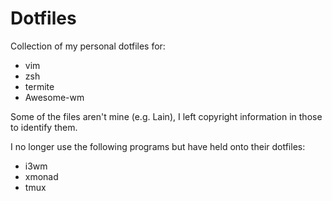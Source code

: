 # Dotfiles
Collection of my personal dotfiles for:
* vim
* zsh
* termite
* Awesome-wm

Some of the files aren't mine (e.g. Lain), I left copyright information in those to identify them.

I no longer use the following programs but have held onto their dotfiles:
* i3wm
* xmonad
* tmux
